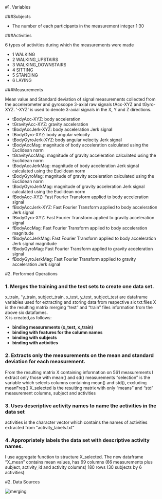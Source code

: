 #1. Variables

###Subjects
- The number of each participants in the measurement
integer 1:30

###Activities

6 types of activities during which the measurements were made
- 1 WALKING 
- 2 WALKING_UPSTAIRS  
- 3 WALKING_DOWNSTAIRS 
- 4 SITTING
- 5 STANDING 
- 6 LAYING

###Measurements

Mean value and Standard deviation of signal measurements collected from the accelerometer and gyroscope 3-axial raw signals tAcc-XYZ and tGyro-XYZ.  '-XYZ' is used to denote 3-axial signals in the X, Y and Z directions.
-	tBodyAcc-XYZ: body acceleration 
-	tGravityAcc-XYZ: gravity acceleration 
-	tBodyAccJerk-XYZ: body acceleration Jerk signal
-	tBodyGyro-XYZ: body angular velocity
-	tBodyGyroJerk-XYZ: body angular velocity Jerk signal
-	tBodyAccMag: magnitude of body acceleration calculated using the Euclidean norm
-	tGravityAccMag: magnitude of gravity acceleration calculated using the Euclidean norm
-	tBodyAccJerkMag: magnitude of body acceleration Jerk signal calculated using the Euclidean norm
-	tBodyGyroMag: magnitude of gravity acceleration calculated using the Euclidean norm
-	tBodyGyroJerkMag: magnitude of gravity acceleration Jerk signal calculated using the Euclidean norm
-	fBodyAcc-XYZ: Fast Fourier Transform applied to body acceleration signal
-	fBodyAccJerk-XYZ: Fast Fourier Transform applied to body acceleration Jerk signal
-	fBodyGyro-XYZ: Fast Fourier Transform applied to gravity acceleration signal
-	fBodyAccMag: Fast Fourier Transform applied to body acceleration magnitude
-	fBodyAccJerkMag: Fast Fourier Transform applied to body acceleration Jerk signal magnitude
-	fBodyGyroMag: Fast Fourier Transform applied to gravity acceleration signal
-	fBodyGyroJerkMag: Fast Fourier Transform applied to gravity acceleration Jerk signal


#2. Performed Operations

### 1. Merges the training and the test sets to create one data set.
x_train, “y_train, subject_train, x_test, y_test, subject_test are dataframe variables used for extracting and storing data from respective six txt.files 
X is the resulting matrix merging “test” and “train” files information from the above six datafames.  
X is created,as follows:
* **binding measurements (x_test, x_train)**
* **binding with features for the column names**
* **binding with subjects**
* **binding with activities**

### 2. Extracts only the measurements on the mean and standard deviation for each measurement.
From the resulting matrix X containing information on 561 measurements I extract only those with mean() and sd() measurements
“selection” is the variable which selects columns containing mean() and std(), excluding meanFreq()
X_selected is the resulting matrix with only “means” and “std” measurement columns, subject and activities

### 3. Uses descriptive activity names to name the activities in the data set
activities is the character vector which contains the names of activities extracted from "activity_labels.txt"

### 4. Appropriately labels the data set with descriptive activity names.
I use aggregate function to structure X_selected. The new dataframe “X_mean” contains mean values, has  69 columns (66 measurements plus subject, activity_id and activity columns) 180 rows (30 subjects by 6 activities)


#2. Data Sources


![merging](https://coursera-forum-screenshots.s3.amazonaws.com/ab/a2776024af11e4a69d5576f8bc8459/Slide2.png)

